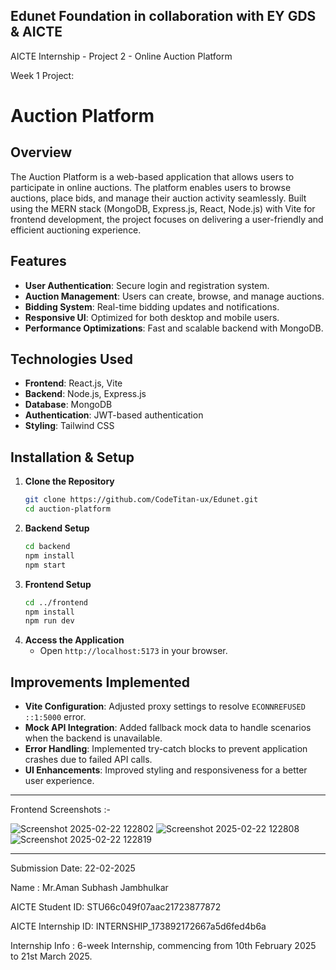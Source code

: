 Edunet Foundation in collaboration with EY GDS & AICTE
---------------------------------------------------

AICTE Internship - Project 2 - Online Auction Platform

Week 1 Project:

# Auction Platform

## Overview
The Auction Platform is a web-based application that allows users to participate in online auctions. The platform enables users to browse auctions, place bids, and manage their auction activity seamlessly. Built using the MERN stack (MongoDB, Express.js, React, Node.js) with Vite for frontend development, the project focuses on delivering a user-friendly and efficient auctioning experience.

## Features
- **User Authentication**: Secure login and registration system.
- **Auction Management**: Users can create, browse, and manage auctions.
- **Bidding System**: Real-time bidding updates and notifications.
- **Responsive UI**: Optimized for both desktop and mobile users.
- **Performance Optimizations**: Fast and scalable backend with MongoDB.

## Technologies Used
- **Frontend**: React.js, Vite
- **Backend**: Node.js, Express.js
- **Database**: MongoDB
- **Authentication**: JWT-based authentication
- **Styling**: Tailwind CSS

## Installation & Setup
1. **Clone the Repository**
   ```sh
   git clone https://github.com/CodeTitan-ux/Edunet.git
   cd auction-platform
   ```
2. **Backend Setup**
   ```sh
   cd backend
   npm install
   npm start
   ```
3. **Frontend Setup**
   ```sh
   cd ../frontend
   npm install
   npm run dev
   ```
4. **Access the Application**
   - Open `http://localhost:5173` in your browser.

## Improvements Implemented
- **Vite Configuration**: Adjusted proxy settings to resolve `ECONNREFUSED ::1:5000` error.
- **Mock API Integration**: Added fallback mock data to handle scenarios when the backend is unavailable.
- **Error Handling**: Implemented try-catch blocks to prevent application crashes due to failed API calls.
- **UI Enhancements**: Improved styling and responsiveness for a better user experience.

---------------------------------------------------

Frontend Screenshots :-

![Screenshot 2025-02-22 122802](https://github.com/user-attachments/assets/ba4dbd9a-7b29-4762-b803-6b898f86e5bf)
![Screenshot 2025-02-22 122808](https://github.com/user-attachments/assets/f1687129-f3d3-4409-9493-26a8282f8855)
![Screenshot 2025-02-22 122819](https://github.com/user-attachments/assets/f4c95fbd-6c83-40b9-a2c7-a44d69dab6e5)

-----------------------------------------------------------------------------------------------------


Submission Date: 22-02-2025

Name : Mr.Aman Subhash Jambhulkar

AICTE Student ID: STU66c049f07aac21723877872

AICTE Internship ID: INTERNSHIP_173892172667a5d6fed4b6a

Internship Info : 6-week Internship, commencing from 10th February 2025 to 21st March 2025.
